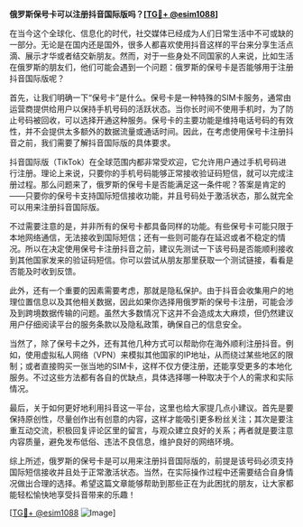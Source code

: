 **俄罗斯保号卡可以注册抖音国际版吗？[[TG💪+ @esim1088](https://t.me/s/esim1088)]**

在当今这个全球化、信息化的时代，社交媒体已经成为人们日常生活中不可或缺的一部分。无论是在国内还是国外，很多人都喜欢使用抖音这样的平台来分享生活点滴、展示才华或者结交新朋友。然而，对于一些身处不同国家的人来说，比如生活在俄罗斯的朋友们，他们可能会遇到一个问题：俄罗斯的保号卡是否能够用于注册抖音国际版呢？

首先，让我们明确一下“保号卡”是什么。保号卡是一种特殊的SIM卡服务，通常由运营商提供给用户以保持手机号码的活跃状态。当你长时间不使用手机时，为了防止号码被回收，可以选择开通这种服务。保号卡的主要功能是维持电话号码的有效性，并不会提供太多额外的数据流量或通话时间。因此，在考虑使用保号卡注册抖音之前，我们需要了解抖音国际版的具体要求。

抖音国际版（TikTok）在全球范围内都非常受欢迎，它允许用户通过手机号码进行注册。理论上来说，只要你的手机号码能够正常接收验证码短信，就可以完成注册过程。那么问题来了，俄罗斯的保号卡是否能满足这一条件呢？答案是肯定的——只要你的保号卡支持国际短信接收功能，并且号码处于激活状态，那么就完全可以用来注册抖音国际版。

不过需要注意的是，并非所有的保号卡都具备同样的功能。有些保号卡可能只限于本地网络通信，无法接收到国际短信；还有一些则可能存在延迟或者不稳定的情况。所以在决定使用保号卡注册抖音之前，建议先测试一下该号码是否能顺利接收到其他国家发来的验证码短信。你可以尝试从朋友那里获取一个测试链接，看看是否能及时收到反馈。

此外，还有一个重要的因素需要考虑，那就是隐私保护。由于抖音会收集用户的地理位置信息以及其他相关数据，因此如果你选择用俄罗斯的保号卡注册，可能会涉及到跨境数据传输的问题。虽然大多数情况下这并不会造成太大麻烦，但仍然建议用户仔细阅读平台的服务条款以及隐私政策，确保自己的信息安全。

当然了，除了保号卡之外，还有其他几种方式可以帮助你在海外顺利注册抖音。例如，使用虚拟私人网络（VPN）来模拟其他国家的IP地址，从而绕过某些地区的限制；或者直接购买一张当地的SIM卡，这样不仅方便注册，还能享受更多的本地化服务。不过这些方法都有各自的优缺点，具体选择哪一种取决于个人的需求和实际情况。

最后，关于如何更好地利用抖音这一平台，这里也给大家提几点小建议。首先是要保持原创性，尽量创作出有创意的内容，这样才能吸引更多粉丝关注；其次是要注重互动交流，积极回复评论区里的留言，与观众建立良好的关系；再者就是要注意内容质量，避免发布低俗、违法不良信息，维护良好的网络环境。

综上所述，俄罗斯的保号卡是可以用来注册抖音国际版的，前提是该号码必须支持国际短信接收并且处于正常激活状态。当然，在实际操作过程中还需要结合自身情况做出合理的选择。希望这篇文章能够帮助到那些正在为此困扰的朋友，让大家都能轻松愉快地享受抖音带来的乐趣！

[[TG💪+ @esim1088](https://t.me/s/esim1088) ![Image](https://i.postimg.cc/4NQfJmqS/Snipaste-2025-05-13-00-14-12.png)]